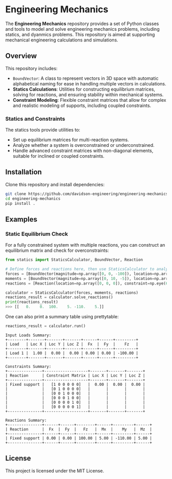 # Engineering Mechanics

The **Engineering Mechanics** repository provides a set of Python classes and tools to model and solve engineering mechanics problems, including statics, and dyanmics problems. This repository is aimed at supporting mechanical engineering calculations and simulations.

## Overview

This repository includes:
- `BoundVector`: A class to represent vectors in 3D space with automatic alphabetical naming for ease in handling multiple vectors in calculations.
- **Statics Calculations**: Utilities for constructing equilibrium matrices, solving for reactions, and ensuring stability within mechanical systems.
- **Constraint Modeling**: Flexible constraint matrices that allow for complex and realistic modeling of supports, including coupled constraints.

### Statics and Constraints
The statics tools provide utilities to:
- Set up equilibrium matrices for multi-reaction systems.
- Analyze whether a system is overconstrained or underconstrained.
- Handle advanced constraint matrices with non-diagonal elements, suitable for inclined or coupled constraints.

## Installation

Clone this repository and install dependencies:

```bash
git clone https://github.com/davidson-engineering/engineering-mechanics.git
cd engineering-mechanics
pip install .
```

## Examples

### Static Equilibrium Check

For a fully constrained system with multiple reactions, you can construct an equilibrium matrix and check for overconstraints:

```python
from statics import StaticsCalculator, BoundVector, Reaction

# Define forces and reactions here, then use StaticsCalculator to analyze
forces = [BoundVector(magnitude=np.array([0, 0, -100]), location=np.array([1, 0, 0]))]
moments = [BoundVector(magnitude=np.array([0, 10, -5]), location=np.array([0, 1, 0]))]
reactions = [Reaction(location=np.array([0, 0, 0]), constraint=np.eye(6))]

calculator = StaticsCalculator(forces, moments, reactions)
reactions_result = calculator.solve_reactions()
print(reactions_result)
>>> [[   0.    0.  100.    5. -110.    5.]]
```

One can also print a summary table using prettytable:

```python
reactions_result = calculator.run()
```

```console
Input Loads Summary:
+--------+-------+-------+-------+------+------+---------+
| Load   | Loc X | Loc Y | Loc Z |  Fx  |  Fy  |    Fz   |
+--------+-------+-------+-------+------+------+---------+
| Load 1 |  1.00 |  0.00 |  0.00 | 0.00 | 0.00 | -100.00 |
+--------+-------+-------+-------+------+------+---------+

Constraints Summary:
+---------------+-------------------+-------+-------+-------+
| Reaction      | Constraint Matrix | Loc X | Loc Y | Loc Z |
+---------------+-------------------+-------+-------+-------+
| Fixed support |   [1 0 0 0 0 0]   |  0.00 |  0.00 |  0.00 |
|               |   [0 1 0 0 0 0]   |       |       |       |
|               |   [0 0 1 0 0 0]   |       |       |       |
|               |   [0 0 0 1 0 0]   |       |       |       |
|               |   [0 0 0 0 1 0]   |       |       |       |
|               |   [0 0 0 0 0 1]   |       |       |       |
+---------------+-------------------+-------+-------+-------+

Reactions Summary:
+---------------+------+------+--------+------+---------+------+
| Reaction      |  Fx  |  Fy  |   Fz   |  Mx  |    My   |  Mz  |
+---------------+------+------+--------+------+---------+------+
| Fixed support | 0.00 | 0.00 | 100.00 | 5.00 | -110.00 | 5.00 |
+---------------+------+------+--------+------+---------+------+
```
## License

This project is licensed under the MIT License.
